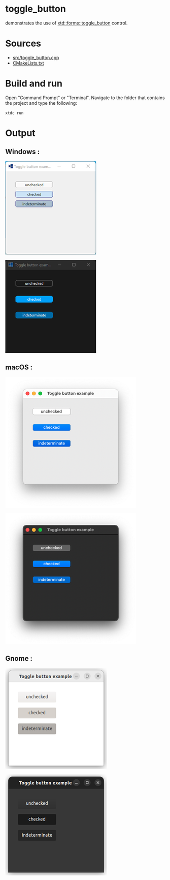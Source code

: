 # toggle_button

demonstrates the use of [xtd::forms::toggle_button](../../../../src/xtd.forms/include/xtd/forms/toggle_button.h) control.

# Sources

* [src/toggle_button.cpp](src/toggle_button.cpp)
* [CMakeLists.txt](CMakeLists.txt)

# Build and run

Open "Command Prompt" or "Terminal". Navigate to the folder that contains the project and type the following:

```shell
xtdc run
```

# Output

## Windows :

![Screenshot](../../../../docs/pictures/examples/controls/toggle_button_w.png)

![Screenshot](../../../../docs/pictures/examples/controls/toggle_button_wd.png)

## macOS :

![Screenshot](../../../../docs/pictures/examples/controls/toggle_button_m.png)

![Screenshot](../../../../docs/pictures/examples/controls/toggle_button_md.png)

## Gnome :

![Screenshot](../../../../docs/pictures/examples/controls/toggle_button_g.png)

![Screenshot](../../../../docs/pictures/examples/controls/toggle_button_gd.png)
